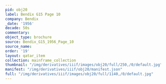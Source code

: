 ```yaml
---
pid: obj20
label: Bendix G15 Page 10
company: Bendix
_date: '1956'
decade: 50s
commentary:
object_type: brochure
source: Bendix_G15_1956_Page_10
source_name:
order: '19'
layout: qatar_item
collection: mainframe_collection
thumbnail: "/img/derivatives/iiif/images/obj20/full/250,/0/default.jpg"
manifest: "/img/derivatives/iiif/obj20/manifest.json"
full: "/img/derivatives/iiif/images/obj20/full/1140,/0/default.jpg"
---
```

